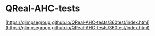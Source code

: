 # QReal-AHC-tests

[https://glimpsegroup.github.io/QReal-AHC-tests/360test/index.html](https://glimpsegroup.github.io/QReal-AHC-tests/360test/index.html)

